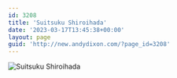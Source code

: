 ```yaml
---
id: 3208
title: 'Suitsuku Shiroihada'
date: '2023-03-17T13:45:38+00:00'
layout: page
guid: 'http://new.andydixon.com/?page_id=3208'
---
```


![Suitsuku Shiroihada](https://i0.wp.com/assets.g8x2.ldn.idrivee2-23.com/posters/Suitsuku%20Shiroihada%2001.jpg?w=1200&ssl=1 "Suitsuku Shiroihada")